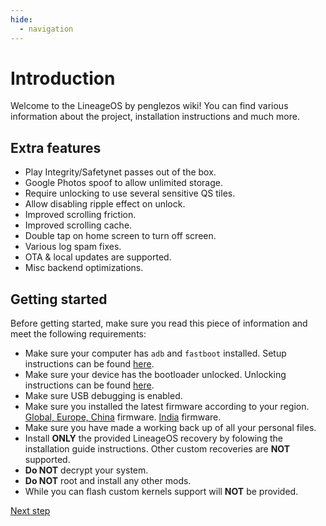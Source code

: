 ```yaml
---
hide:
  - navigation
---
```


# Introduction
Welcome to the LineageOS by penglezos wiki!
You can find various information about the project, installation instructions and much more.

## Extra features 
* Play Integrity/Safetynet passes out of the box.
* Google Photos spoof to allow unlimited storage.
* Require unlocking to use several sensitive QS tiles.
* Allow disabling ripple effect on unlock.
* Improved scrolling friction.
* Improved scrolling cache.
* Double tap on home screen to turn off screen.
* Various log spam fixes.
* OTA & local updates are supported.
* Misc backend optimizations.

## Getting started
Before getting started, make sure you read this piece of information and meet the following requirements:

* Make sure your computer has `adb` and `fastboot` installed. Setup instructions can be found [here](https://wiki.lineageos.org/adb_fastboot_guide.html).
* Make sure your device has the bootloader unlocked. Unlocking instructions can be found [here](https://new.c.mi.com/global/post/101245).
* Make sure USB debugging is enabled.
* Make sure you installed the latest firmware according to your region. [Global, Europe, China](https://xmfirmwareupdater.com/firmware/raphael/) firmware. [India](https://xmfirmwareupdater.com/firmware/raphaelin/) firmware.
* Make sure you have made a working back up of all your personal files.
* Install **ONLY** the provided LineageOS recovery by folowing the installation guide instructions. Other custom recoveries are **NOT** supported.
* **Do NOT** decrypt your system.
* **Do NOT** root and install any other mods.
* While you can flash custom kernels support will **NOT** be provided.

<a href="devices" class="md-button">Next step</a>